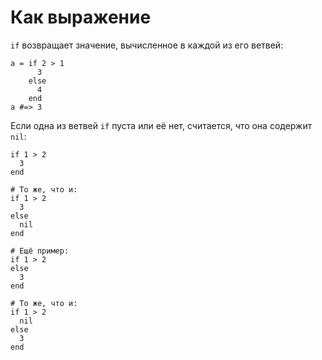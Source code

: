 # Как выражение

`if` возвращает значение, вычисленное в каждой из его ветвей:

```crystal
a = if 2 > 1
      3
    else
      4
    end
a #=> 3
```

Если одна из ветвей `if` пуста или её нет, считается, что она содержит `nil`:


```crystal
if 1 > 2
  3
end

# То же, что и:
if 1 > 2
  3
else
  nil
end

# Ещё пример:
if 1 > 2
else
  3
end

# То же, что и:
if 1 > 2
  nil
else
  3
end
```

